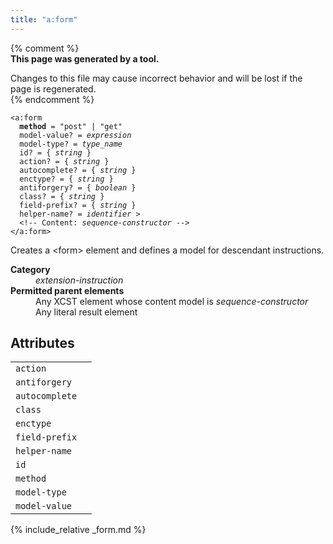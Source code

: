 ```yaml
---
title: "a:form"
---
```


{% comment %}  
**This page was generated by a tool.**  

Changes to this file may cause incorrect behavior and will be lost if the page is
regenerated.  
{% endcomment %}

<div class="ref-element-syntax language-xml highlighter-rouge"><pre class="highlight"><code><span class="nt">&lt;a:form</span>
  <b>method</b> = <span><span class="s">"post"</span> | <span class="s">"get"</span></span>
  <span>model-value</span>? = <i title="Expression.">expression</i>
  <span>model-type</span>? = <i>type_name</i>
  <span>id</span>? = { <i>string</i> }
  <span>action</span>? = { <i>string</i> }
  <span>autocomplete</span>? = { <i>string</i> }
  <span>enctype</span>? = { <i>string</i> }
  <span>antiforgery</span>? = { <i title="One of the values &#34;yes&#34;, &#34;no&#34;, &#34;true&#34;, &#34;false&#34;, &#34;1&#34; or &#34;0&#34;.">boolean</i> }
  <span>class</span>? = { <i>string</i> }
  <span>field-prefix</span>? = { <i>string</i> }
  <span>helper-name</span>? = <i>identifier</i> &gt;
  &lt;!-- Content: <i>sequence-constructor</i> --&gt;
<span class="nt">&lt;/a:form&gt;</span></code></pre></div>
<p>Creates a &lt;form&gt; element and defines a model for descendant instructions.</p>
<dl>
   <dt><b>Category</b></dt>
   <dd><i>extension-instruction</i></dd>
   <dt><b>Permitted parent elements</b></dt>
   <dd>Any XCST element whose content model is <i>sequence-constructor</i></dd>
   <dd>Any literal result element</dd>
</dl>
<h2 id="attributes">Attributes</h2>
<div class="table-responsive">
   <table class="ref-attribs">
      <tr>
         <td><code>action</code></td>
         <td></td>
      </tr>
      <tr>
         <td><code>antiforgery</code></td>
         <td></td>
      </tr>
      <tr>
         <td><code>autocomplete</code></td>
         <td></td>
      </tr>
      <tr>
         <td><code>class</code></td>
         <td></td>
      </tr>
      <tr>
         <td><code>enctype</code></td>
         <td></td>
      </tr>
      <tr>
         <td><code>field-prefix</code></td>
         <td></td>
      </tr>
      <tr>
         <td><code>helper-name</code></td>
         <td></td>
      </tr>
      <tr>
         <td><code>id</code></td>
         <td></td>
      </tr>
      <tr>
         <td><code>method</code></td>
         <td></td>
      </tr>
      <tr>
         <td><code>model-type</code></td>
         <td></td>
      </tr>
      <tr>
         <td><code>model-value</code></td>
         <td></td>
      </tr>
   </table>
</div>

{% include_relative _form.md %}
